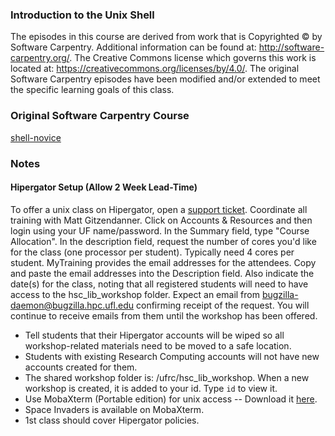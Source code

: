 ### Introduction to the Unix Shell

The episodes in this course are derived from work that is Copyrighted © by Software Carpentry.  Additional information can be
found at: http://software-carpentry.org/.  The Creative Commons license which governs this work is located at:
https://creativecommons.org/licenses/by/4.0/. The original Software Carpentry episodes have been modified and/or extended to meet the specific learning goals of this class.  
  
### Original Software Carpentry Course
[shell-novice](https://github.com/swcarpentry/shell-novice)

### Notes
#### Hipergator Setup (Allow 2 Week Lead-Time)
To offer a unix class on Hipergator, open a [support ticket](https://www.rc.ufl.edu/help/support-requests/).  Coordinate all training with Matt Gitzendanner.  Click on Accounts & Resources and then login using your UF name/password.  In the Summary field, type "Course Allocation".  In the description field, request the number of cores you'd like for the class (one processor per student).  Typically need 4 cores per student.  MyTraining provides the email addresses for the attendees.  Copy and paste the email addresses into the Description field.  Also indicate the date(s) for the class, noting that all registered students will need to have access to the hsc_lib_workshop folder.  Expect an email from bugzilla-daemon@bugzilla.hpc.ufl.edu confirming receipt of the request.  You will continue to receive emails from them until the workshop has been offered.

- Tell students that their Hipergator accounts will be wiped so all workshop-related materials need to be moved to a safe location.
- Students with existing Research Computing accounts will not have new accounts created for them.
- The shared workshop folder is: /ufrc/hsc_lib_workshop.  When a new workshop is created, it is added to your id.  Type `id` to view it.
- Use MobaXterm (Portable edition) for unix access -- Download it [here](https://mobaxterm.mobatek.net/download-home-edition.html).
- Space Invaders is available on MobaXterm.
- 1st class should cover Hipergator policies.

